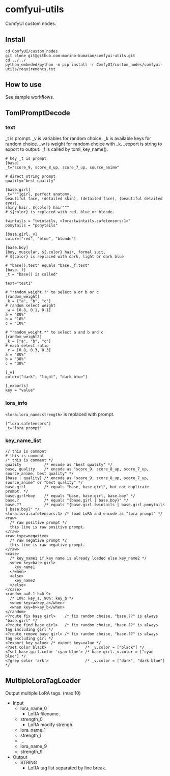 # comfyui-utils

ComfyUI custom nodes.

## Install

```
cd ComfyUI/custom_nodes
git clone git@github.com:morino-kumasan/comfyui-utils.git
cd ../../
python_embeded/python -m pip install -r ComfyUI/custom_nodes/comfyui-utils/requirements.txt
```

## How to use
See sample workflows.

## TomlPromptDecode

### text

_t is prompt.
_v is variables for random choice.
_k is available keys for random choice.
_w is weight for random choice with _k.
_export is string to export to output.
_f is called by toml_key_name().

```
# key _t is prompt
[base]
_t="score_9, score_8_up, score_7_up, source_anime"

# direct string prompt
quality="best quality"

[base.girl]
_t="""1girl, perfect anatomy, 
beautiful face, (detailed skin), (detailed face), (beautiful detailed eyes),  
shiny hair, ${color} hair"""
# ${color} is replaced with red, blue or blonde.

twintails = "twintails, <lora:twintails.safetensors:1>"
ponytails = "ponytails"

[base.girl._v]
color=["red", "blue", "blonde"]

[base.boy]
1boy, muscular, ${.color} hair, formal suit,
# ${color} is replaced with dark, light or dark blue

# "base().test" equals "base._f.test"
[base._f]
_t = "base() is called"

test="test1"

# "random_weight.?" to select a or b or c
[random_weight]
_k = ["a", "b", "c"]
# random select weight
_w = [0.8, 0.1, 0.1]
a = "80%"
b = "10%"
c = "10%"

# "random_weight.*" to select a and b and c
[random_weight2]
_k = ["a", "b", "c"]
# each select ratio
_r = [0.8, 0.3, 0.3]
a = "80%"
b = "30%"
c = "30%"

[_v]
color=["dark", "light", "dark blue"]

[_exports]
key = "value"
```

### lora_info

```<lora:lora_name:strength>``` is replaced with prompt.

```
["lora.safetensors"]
_t="lora prompt"
```

### key_name_list

```
// this is commont
# this is comment
/* this is comment */
quality          /* encode as "best quality" */
base, quality    /* encode as "score_9, score_8_up, score_7_up, source_anime, best quality" */
{base | quality} /* encode as "score_9, score_8_up, score_7_up, source_anime" or "best quality" */
base.girl        /* equals "base, base.girl", but not duplicate prompt. */
base.girl+boy    /* equals "base, base.girl, base.boy" */
base.?           /* equals "{base.girl | base.boy}" */
base.??          /* equals "{base.girl.twintails | base.girl.ponytails | base.boy}" */
<lora:lora.safetensors:1> /* load LoRA and encode as "lora prompt" */
<raw>
  /* raw positive prompt */
  this line is raw positive prompt.
</raw>
<raw type=negative>
  /* raw negative prompt */
  this line is raw negative prompt.
</raw>
<case>
  /* key_name1 if key name is already loaded else key_name2 */
  <when key=base.girl>
    key_name1
  </when>
  <else>
    key_name2
  </else>
</case>
<random a=0.1 b=0.9>
  /* 10%: key_a, 90%: key_b */
  <when key=a>key_a</when>
  <when key=b>key_b</when>
</random>
<?route fix base girl>    /* fix random choise, "base.??" is always "base.girl" */
<?route find base girl>   /* fix random choise, "base.??" is always tag including girl */
<?route remove base girl> /* fix random choise, "base.??" is always tag excluding girl */
<?export key value> /* export key=value */
<?set color black>                 /* _v.color = ["black"] */
<?set base.girl.color 'cyan blue'> /* base.girl._v.color = ["cyan blue"] */
<?grep color 'ark'>                /* _v.color = ["dark", "dark blue"] */
```

## MultipleLoraTagLoader

Output multiple LoRA tags. (max 10)

- Input
  - lora_name_0
    - LoRA filename.
  - strength_0
    - LoRA modify strengh.
  - lora_name_1
  - strength_1
  - ...
  - lora_name_9
  - strength_9
- Output
  - STRING
    - LoRA tag list separated by line break.
